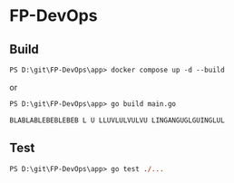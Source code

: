 # FP-DevOps

## Build
```ps
PS D:\git\FP-DevOps\app> docker compose up -d --build
```
or
```ps
PS D:\git\FP-DevOps\app> go build main.go
```

```
BLABLABLEBEBLEBEB L U LLUVLULVULVU LINGANGUGLGUINGLUL
```

## Test
```ps
PS D:\git\FP-DevOps\app> go test ./...
```
